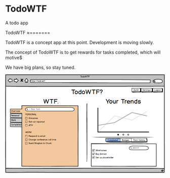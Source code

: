 TodoWTF
=======

A todo app 

TodoWTF
≈=======

TodoWTF is a concept app at this point. Development is moving slowly.

The concept of TodoWTF is to get rewards for tasks completed, which will motive$

We have big plans, so stay tuned.

![TodoWTF Completed Tasks View](https://github.com/Cauchon/TodoWTF/blob/master/img/readme/Completed.png)